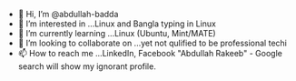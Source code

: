 - 👋 Hi, I’m @abdullah-badda
- 👀 I’m interested in ...Linux and Bangla typing in Linux
- 🌱 I’m currently learning ...Linux (Ubuntu, Mint/MATE)  
- 💞️ I’m looking to collaborate on ...yet not qulified to be professional techi
- 📫 How to reach me ...LinkedIn, Facebook "Abdullah Rakeeb" - Google search will show my ignorant profile.

<!---
abdullah-badda/abdullah-badda is a ✨ special ✨ repository because its `README.md` (this file) appears on your GitHub profile.
You can click the Preview link to take a look at your changes.
--->
